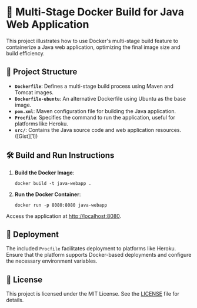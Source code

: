 # 🐳 Multi-Stage Docker Build for Java Web Application

This project illustrates how to use Docker's multi-stage build feature to containerize a Java web application, optimizing the final image size and build efficiency.

## 📁 Project Structure

* **`Dockerfile`**: Defines a multi-stage build process using Maven and Tomcat images.
* **`Dockerfile-ubuntu`**: An alternative Dockerfile using Ubuntu as the base image.
* **`pom.xml`**: Maven configuration file for building the Java application.
* **`Procfile`**: Specifies the command to run the application, useful for platforms like Heroku.
* **`src/`**: Contains the Java source code and web application resources.([Gist][1])

## 🛠️ Build and Run Instructions

1. **Build the Docker Image**:

   ```
   docker build -t java-webapp .
   ```



2. **Run the Docker Container**:

   ```
   docker run -p 8080:8080 java-webapp
   ```



Access the application at [http://localhost:8080](http://localhost:8080).

## 🚀 Deployment

The included `Procfile` facilitates deployment to platforms like Heroku. Ensure that the platform supports Docker-based deployments and configure the necessary environment variables.

## 📄 License

This project is licensed under the MIT License. See the [LICENSE](LICENSE) file for details.
